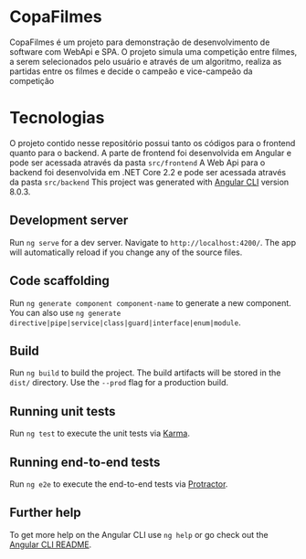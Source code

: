 # CopaFilmes
CopaFilmes é um projeto para demonstração de desenvolvimento de software com WebApi e SPA.
O projeto simula uma competição entre filmes, a serem selecionados pelo usuário e através de um algoritmo, realiza as partidas entre os filmes e decide o campeão e vice-campeão da competição

# Tecnologias

O projeto contido nesse repositório possui tanto os códigos para o frontend quanto para o backend.
A parte de frontend foi desenvolvida em Angular e pode ser acessada através da pasta `src/frontend`
A Web Api para o backend foi desenvolvida em .NET Core 2.2 e pode ser acessada através da pasta `src/backend`
This project was generated with [Angular CLI](https://github.com/angular/angular-cli) version 8.0.3.

## Development server

Run `ng serve` for a dev server. Navigate to `http://localhost:4200/`. The app will automatically reload if you change any of the source files.

## Code scaffolding

Run `ng generate component component-name` to generate a new component. You can also use `ng generate directive|pipe|service|class|guard|interface|enum|module`.

## Build

Run `ng build` to build the project. The build artifacts will be stored in the `dist/` directory. Use the `--prod` flag for a production build.

## Running unit tests

Run `ng test` to execute the unit tests via [Karma](https://karma-runner.github.io).

## Running end-to-end tests

Run `ng e2e` to execute the end-to-end tests via [Protractor](http://www.protractortest.org/).

## Further help

To get more help on the Angular CLI use `ng help` or go check out the [Angular CLI README](https://github.com/angular/angular-cli/blob/master/README.md).

